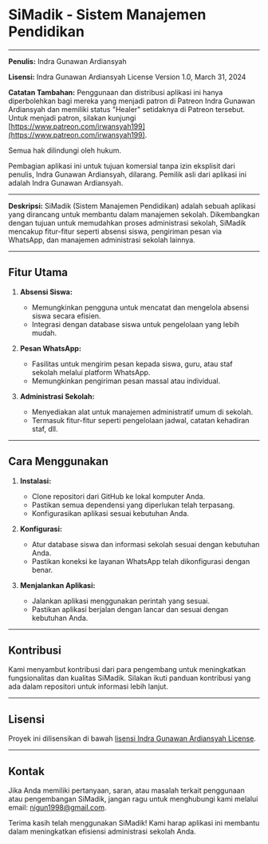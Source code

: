 # SiMadik - Sistem Manajemen Pendidikan


---

**Penulis:** Indra Gunawan Ardiansyah

**Lisensi:** Indra Gunawan Ardiansyah License
Version 1.0, March 31, 2024

**Catatan Tambahan:**
Penggunaan dan distribusi aplikasi ini hanya diperbolehkan bagi mereka yang menjadi patron di Patreon Indra Gunawan Ardiansyah dan memiliki status "Healer" setidaknya di Patreon tersebut. Untuk menjadi patron, silakan kunjungi [https://www.patreon.com/irwansyah199](https://www.patreon.com/irwansyah199).

Semua hak dilindungi oleh hukum.

Pembagian aplikasi ini untuk tujuan komersial tanpa izin eksplisit dari penulis, Indra Gunawan Ardiansyah, dilarang. Pemilik asli dari aplikasi ini adalah Indra Gunawan Ardiansyah.

---

**Deskripsi:**
SiMadik (Sistem Manajemen Pendidikan) adalah sebuah aplikasi yang dirancang untuk membantu dalam manajemen sekolah. Dikembangkan dengan tujuan untuk memudahkan proses administrasi sekolah, SiMadik mencakup fitur-fitur seperti absensi siswa, pengiriman pesan via WhatsApp, dan manajemen administrasi sekolah lainnya.

---

## Fitur Utama

1. **Absensi Siswa:**
   - Memungkinkan pengguna untuk mencatat dan mengelola absensi siswa secara efisien.
   - Integrasi dengan database siswa untuk pengelolaan yang lebih mudah.

2. **Pesan WhatsApp:**
   - Fasilitas untuk mengirim pesan kepada siswa, guru, atau staf sekolah melalui platform WhatsApp.
   - Memungkinkan pengiriman pesan massal atau individual.

3. **Administrasi Sekolah:**
   - Menyediakan alat untuk manajemen administratif umum di sekolah.
   - Termasuk fitur-fitur seperti pengelolaan jadwal, catatan kehadiran staf, dll.

---

## Cara Menggunakan

1. **Instalasi:**
   - Clone repositori dari GitHub ke lokal komputer Anda.
   - Pastikan semua dependensi yang diperlukan telah terpasang.
   - Konfigurasikan aplikasi sesuai kebutuhan Anda.

2. **Konfigurasi:**
   - Atur database siswa dan informasi sekolah sesuai dengan kebutuhan Anda.
   - Pastikan koneksi ke layanan WhatsApp telah dikonfigurasi dengan benar.

3. **Menjalankan Aplikasi:**
   - Jalankan aplikasi menggunakan perintah yang sesuai.
   - Pastikan aplikasi berjalan dengan lancar dan sesuai dengan kebutuhan Anda.

---

## Kontribusi

Kami menyambut kontribusi dari para pengembang untuk meningkatkan fungsionalitas dan kualitas SiMadik. Silakan ikuti panduan kontribusi yang ada dalam repositori untuk informasi lebih lanjut.

---

## Lisensi

Proyek ini dilisensikan di bawah [lisensi Indra Gunawan Ardiansyah License](#).

---

## Kontak

Jika Anda memiliki pertanyaan, saran, atau masalah terkait penggunaan atau pengembangan SiMadik, jangan ragu untuk menghubungi kami melalui email: [nigun1998@gmail.com](mailto:nigun1998@gmail.com).

Terima kasih telah menggunakan SiMadik! Kami harap aplikasi ini membantu dalam meningkatkan efisiensi administrasi sekolah Anda.

